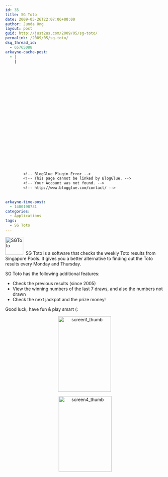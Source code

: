 ```yaml
---
id: 35
title: SG Toto
date: 2009-05-26T22:07:06+00:00
author: Junda Ong
layout: post
guid: http://just2us.com/2009/05/sg-toto/
permalink: /2009/05/sg-toto/
dsq_thread_id:
  - 65765088
arkayne-cache-post:
  - |
    |
        
        
        
        
        
        
        
        
        
        
        
        
        
        
        
        
        
        
        
        
        
        
        
        <!-- BlogGlue Plugin Error -->
        <!-- This page cannot be linked by BlogGlue. -->
        <!-- Your Account was not found. -->
        <!-- http://www.blogglue.com/contact/ -->
        
        
arkayne-time-post:
  - 1400198731
categories:
  - Applications
tags:
  - SG Toto
---
```

<a href="http://just2us.com/wp-content/uploads/2009/05/sgtoto.png" onclick="__gaTracker('send', 'event', 'outbound-article', 'http://just2us.com/wp-content/uploads/2009/05/sgtoto.png', '');"><img style="border-right: 0px; border-top: 0px; border-left: 0px; border-bottom: 0px" height="57" alt="SGToto" src="http://just2us.com/wp-content/uploads/2009/05/sgtoto-thumb.png" width="57" border="0" /></a>&#160; SG Toto is a software that checks the weekly Toto results from Singapore Pools. It gives you a better alternative to finding out the Toto results every Monday and Thursday. 

SG Toto has the following additional features:

  * Check the previous results (since 2005) 
  * View the winning numbers of the last 7 draws, and also the numbers not drawn 
  * Check the next jackpot and the prize money! 

Good luck, have fun & play smart (:

<p align="center">
  <a href="http://just2us.com/wp-content/uploads/2009/05/screen1-thumb1.jpg" onclick="__gaTracker('send', 'event', 'outbound-article', 'http://just2us.com/wp-content/uploads/2009/05/screen1-thumb1.jpg', '');"><img style="border-top-width: 0px; border-left-width: 0px; border-bottom-width: 0px; border-right-width: 0px" height="240" alt="screen1_thumb" src="http://just2us.com/wp-content/uploads/2009/05/screen1-thumb-thumb1.jpg" width="168" border="0" /></a>
</p>

<p align="center">
  &#160;<a href="http://just2us.com/wp-content/uploads/2009/05/screen4-thumb1.jpg" onclick="__gaTracker('send', 'event', 'outbound-article', 'http://just2us.com/wp-content/uploads/2009/05/screen4-thumb1.jpg', '');"><img style="border-top-width: 0px; border-left-width: 0px; border-bottom-width: 0px; border-right-width: 0px" height="240" alt="screen4_thumb" src="http://just2us.com/wp-content/uploads/2009/05/screen4-thumb-thumb1.jpg" width="168" border="0" /></a>
</p>

<div style="font-size:0px;height:0px;line-height:0px;margin:0;padding:0;clear:both">
</div>